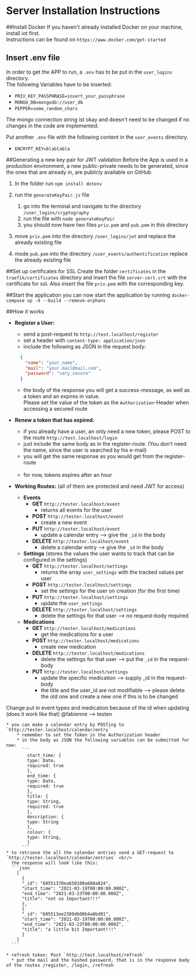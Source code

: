 # Server Installation Instructions

##Install Docker
If you haven't already installed Docker on your machine, install iot first.
<br/>
Instructions can be found on `https://www.docker.com/get-started`

## Insert .env file
In order to get the APP to run, a `.env` has to be put in the `user_logins` directory.
<br/>
The following Variables have to be inserted:
<br/>
* `PRIV_KEY_PASSPHRASE=insert_your_passphrase`
* `MONGO_DB=mongodb://user_db`
* `PEPPER=some_random_chars`


The mongo connection string ist okay and doesn't need to be changed if no changes in the code are implemented.
<br/>

Put another `.env` file with the following content in the `user_events` directory.
* `ENCRYPT_KEY=blablabla`

##Generating a new key pair for JWT validation
Before the App is used in a production environment, a new public-private needs to be generated, since the ones that are already in, are publicly available on GitHub 
<br/>
1. In the folder run `npm install dotenv`
2. run the `generateKeyPair.js` file
    1. go into the terminal and navigate to the directory `/user_logins/cryptography`
    2. run the file with `node generateKeyPair`
    3. you should now have two files `priv.pem` and `pub.pem` in this directory
   
3. move `priv.pem` into the directory `/user_logins/jwt` and replace the already existing file
4. mode `pub.pem` into the directory `/user_events/authentification` replace the already existing file

##Set up certificates for SSL
Create the folder `certificates` in the `traefik/certificates` directory and insert
the file `server-cert.crt` with the certificate for ssl.
Also insert the file `priv.pem` with the corresponding key.


##Start the application
you can now start the application by running `docker-compose up -d --build --remove-orphans`

##How it works
* **Register a User:**
    * send a post-request to `http://test.localhost/register`
    * set a header with `content-type: application/json`
    * include the following as JSON in the request body: <br/>
    ```json
      {
        "name": "your_name",
        "mail": "your.mail@mail.com",
        "password": "very_secure"
      }   
    ```
  * the body of the response you will get a success-message, as well as a token and an expires in value.<br/>
    Please set the value of the token as the `Authorization`-Header when accessing a secured route
    
* **Renew a token that has expired:**
    * if you already have a user, an only need a new token, please POST to the route `http://test.localhost/login`
    * just include the same body as in the register-route. (You don't need the name, since the user is searched by his e-mail)
    * you will get the same response as you would get from the register-route
  <br/><br/>
     * for now, tokens expires after an hour  
      
    
* **Working Routes:** (all of them are protected and need JWT for access)
  * **Events**
    *  **GET** `http://tester.localhost/event`
        * returns all events for the user
    * **POST** `http://tester.localhost/event`
        * create a new event
    * **PUT** `http://tester.localhost/event`
        * update a calendar entry --> give the `_id` in the body
    * **DELETE** `http://tester.localhost/event`
        * delete a calendar entry --> give the `_id` in the body
  * **Settings** (stores the values the user wants to track that can be configured in the settings)
    * **GET** `http://tester.localhost/settings`
        * returns the array `user_settings` with the tracked values per user
    * **POST** `http://tester.localhost/settings`
        * set the settings for the user on creation (for the first time)
    * **PUT** `http://tester.localhost/settings`
        * update the `user_settings`
    * **DELETE** `http://tester.localhost/settings`
        * delete the settings for that user --> no request-body required
  * **Medications**
    * **GET** `http://tester.localhost/medications`
        * get the medications for a user
    * **POST** `http://tester.localhost/medications`
        * create new medication 
    * **DELETE** `http://tester.localhost/medications`
      * delete the settings for that user --> put the `_id` in the request-body
    * **PUT** `http://tester.localhost/settings`
      * update the specific medication --> supply _id in the request-body
      * the title and the user_id are not modifiable --> please delete the old one and create a new one if this is to be changed 
    
Change put in event types and medication because of the id when updating (does it work like that)
@fabienne --> testen







    * you can make a calendar entry by POSTing to `http://tester.localhost/calendar/entry`
        * remember to set the Token in the Authorization header
        * in the body as JSON the following variables can be submitted for now:
          ```
            start_time: {
            type: Date,
            required: true
            },
            end_time: {
            type: Date,
            required: true
            },
            title: {
            type: String,
            required: true
            },
            description: {
            type: String
            },
            colour: {
            type: String,
            }
          ```
    * to retrieve the all the calendar entries send a GET-request to `http://tester.localhost/calendar/entries` <br/>
      the response will look like this:
      ```json
        [
          {
          "_id": "60551370ea650100a680a824",
          "start_time": "2021-03-19T00:00:00.000Z",
          "end_time": "2021-03-23T00:00:00.000Z",
          "title": "not so Important!!!"
          },
          {
          "_id": "605513ee2389db00b4a0bd81",
          "start_time": "2021-03-19T00:00:00.000Z",
          "end_time": "2021-03-23T00:00:00.000Z",
          "title": "a little bit Important!!!"
          }
        ]
      ```
      
    * refresh token: Post `http://test.localhost/refresh`
      * put the mail and the hashed password, that is in the response body of the routes /register, /login, /refresh